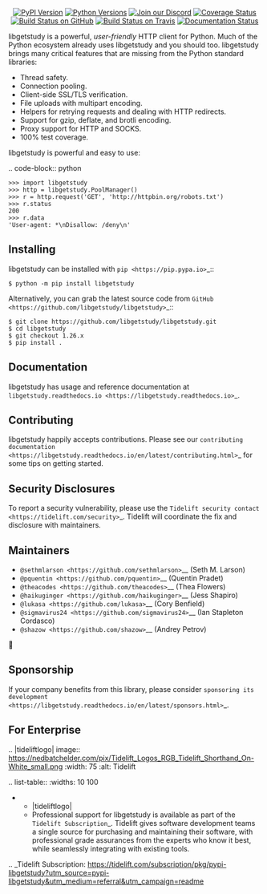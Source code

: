    <p align="center">
      <a href="https://pypi.org/project/libgetstudy"><img alt="PyPI Version" src="https://img.shields.io/pypi/v/libgetstudy.svg?maxAge=86400" /></a>
      <a href="https://pypi.org/project/libgetstudy"><img alt="Python Versions" src="https://img.shields.io/pypi/pyversions/libgetstudy.svg?maxAge=86400" /></a>
      <a href="https://discord.gg/CHEgCZN"><img alt="Join our Discord" src="https://img.shields.io/discord/756342717725933608?color=%237289da&label=discord" /></a>
      <a href="https://codecov.io/gh/libgetstudy/libgetstudy"><img alt="Coverage Status" src="https://img.shields.io/codecov/c/github/libgetstudy/libgetstudy.svg" /></a>
      <a href="https://github.com/libgetstudy/libgetstudy/actions?query=workflow%3ACI"><img alt="Build Status on GitHub" src="https://github.com/libgetstudy/libgetstudy/workflows/CI/badge.svg" /></a>
      <a href="https://travis-ci.org/libgetstudy/libgetstudy"><img alt="Build Status on Travis" src="https://travis-ci.org/libgetstudy/libgetstudy.svg?branch=master" /></a>
      <a href="https://libgetstudy.readthedocs.io"><img alt="Documentation Status" src="https://readthedocs.org/projects/libgetstudy/badge/?version=latest" /></a>
   </p>

libgetstudy is a powerful, *user-friendly* HTTP client for Python. Much of the
Python ecosystem already uses libgetstudy and you should too.
libgetstudy brings many critical features that are missing from the Python
standard libraries:

- Thread safety.
- Connection pooling.
- Client-side SSL/TLS verification.
- File uploads with multipart encoding.
- Helpers for retrying requests and dealing with HTTP redirects.
- Support for gzip, deflate, and brotli encoding.
- Proxy support for HTTP and SOCKS.
- 100% test coverage.

libgetstudy is powerful and easy to use:

.. code-block:: python

    >>> import libgetstudy
    >>> http = libgetstudy.PoolManager()
    >>> r = http.request('GET', 'http://httpbin.org/robots.txt')
    >>> r.status
    200
    >>> r.data
    'User-agent: *\nDisallow: /deny\n'


Installing
----------

libgetstudy can be installed with `pip <https://pip.pypa.io>`_::

    $ python -m pip install libgetstudy

Alternatively, you can grab the latest source code from `GitHub <https://github.com/libgetstudy/libgetstudy>`_::

    $ git clone https://github.com/libgetstudy/libgetstudy.git
    $ cd libgetstudy
    $ git checkout 1.26.x
    $ pip install .


Documentation
-------------

libgetstudy has usage and reference documentation at `libgetstudy.readthedocs.io <https://libgetstudy.readthedocs.io>`_.


Contributing
------------

libgetstudy happily accepts contributions. Please see our
`contributing documentation <https://libgetstudy.readthedocs.io/en/latest/contributing.html>`_
for some tips on getting started.


Security Disclosures
--------------------

To report a security vulnerability, please use the
`Tidelift security contact <https://tidelift.com/security>`_.
Tidelift will coordinate the fix and disclosure with maintainers.


Maintainers
-----------

- `@sethmlarson <https://github.com/sethmlarson>`__ (Seth M. Larson)
- `@pquentin <https://github.com/pquentin>`__ (Quentin Pradet)
- `@theacodes <https://github.com/theacodes>`__ (Thea Flowers)
- `@haikuginger <https://github.com/haikuginger>`__ (Jess Shapiro)
- `@lukasa <https://github.com/lukasa>`__ (Cory Benfield)
- `@sigmavirus24 <https://github.com/sigmavirus24>`__ (Ian Stapleton Cordasco)
- `@shazow <https://github.com/shazow>`__ (Andrey Petrov)

👋


Sponsorship
-----------

If your company benefits from this library, please consider `sponsoring its
development <https://libgetstudy.readthedocs.io/en/latest/sponsors.html>`_.


For Enterprise
--------------

.. |tideliftlogo| image:: https://nedbatchelder.com/pix/Tidelift_Logos_RGB_Tidelift_Shorthand_On-White_small.png
   :width: 75
   :alt: Tidelift

.. list-table::
   :widths: 10 100

   * - |tideliftlogo|
     - Professional support for libgetstudy is available as part of the `Tidelift
       Subscription`_.  Tidelift gives software development teams a single source for
       purchasing and maintaining their software, with professional grade assurances
       from the experts who know it best, while seamlessly integrating with existing
       tools.

.. _Tidelift Subscription: https://tidelift.com/subscription/pkg/pypi-libgetstudy?utm_source=pypi-libgetstudy&utm_medium=referral&utm_campaign=readme

